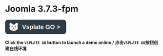 # Joomla 3.7.3-fpm

<a href="https://www.vsplate.com/?docker-compose=https://github.com/vsplate/dcenvs/joomla/3.7.3-fpm"><img alt="VSPLATE GO" src="https://raw.githubusercontent.com/vsplate/images/master/vsgo_btn.png" width="200px"></a>

**Click the `VSPLATE GO` button to launch a demo online / 点击`VSPLATE GO`按钮创建在线环境**